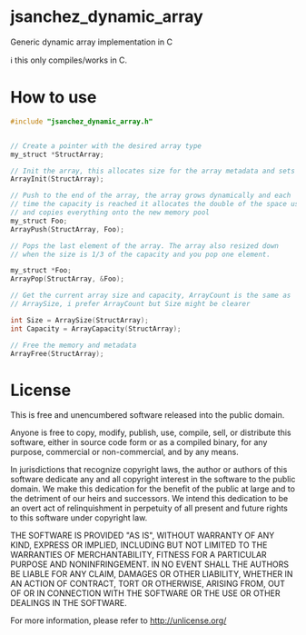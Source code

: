 # jsanchez_dynamic_array
Generic dynamic array implementation in C

:information_source: this only compiles/works in C.

# How to use

```C
#include "jsanchez_dynamic_array.h"


// Create a pointer with the desired array type
my_struct *StructArray;

// Init the array, this allocates size for the array metadata and sets the array size and capacity to 0
ArrayInit(StructArray);

// Push to the end of the array, the array grows dynamically and each
// time the capacity is reached it allocates the double of the space used
// and copies everything onto the new memory pool
my_struct Foo;
ArrayPush(StructArray, Foo);

// Pops the last element of the array. The array also resized down
// when the size is 1/3 of the capacity and you pop one element.

my_struct *Foo;
ArrayPop(StructArray, &Foo);

// Get the current array size and capacity, ArrayCount is the same as
// ArraySize, i prefer ArrayCount but Size might be clearer

int Size = ArraySize(StructArray);
int Capacity = ArrayCapacity(StructArray);

// Free the memory and metadata
ArrayFree(StructArray);
```

# License

This is free and unencumbered software released into the public domain.

Anyone is free to copy, modify, publish, use, compile, sell, or
distribute this software, either in source code form or as a compiled
binary, for any purpose, commercial or non-commercial, and by any
means.

In jurisdictions that recognize copyright laws, the author or authors
of this software dedicate any and all copyright interest in the
software to the public domain. We make this dedication for the benefit
of the public at large and to the detriment of our heirs and
successors. We intend this dedication to be an overt act of
relinquishment in perpetuity of all present and future rights to this
software under copyright law.

THE SOFTWARE IS PROVIDED "AS IS", WITHOUT WARRANTY OF ANY KIND,
EXPRESS OR IMPLIED, INCLUDING BUT NOT LIMITED TO THE WARRANTIES OF
MERCHANTABILITY, FITNESS FOR A PARTICULAR PURPOSE AND NONINFRINGEMENT.
IN NO EVENT SHALL THE AUTHORS BE LIABLE FOR ANY CLAIM, DAMAGES OR
OTHER LIABILITY, WHETHER IN AN ACTION OF CONTRACT, TORT OR OTHERWISE,
ARISING FROM, OUT OF OR IN CONNECTION WITH THE SOFTWARE OR THE USE OR
OTHER DEALINGS IN THE SOFTWARE.

For more information, please refer to <http://unlicense.org/>
